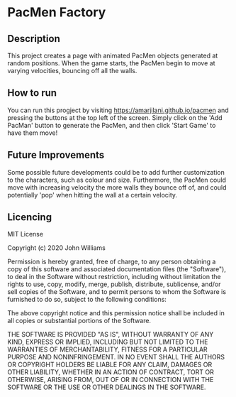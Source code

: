 # PacMen Factory

## Description
This project creates a page with animated PacMen objects generated at random positions. When the game starts, the PacMen begin to move at varying velocities, bouncing off all the walls. 

## How to run
You can run this progject by visiting https://amarjilani.github.io/pacmen and pressing the buttons at the top left of the screen. Simply click on the 'Add PacMan' button to generate the PacMen, and then click 'Start Game' to have them move!

## Future Improvements 
Some possible future developments could be to add further customization to the characters, such as colour and size. Furthermore, the PacMen could move with increasing velocity the more walls they bounce off of, and could potentially 'pop' when hitting the wall at a certain velocity. 

## Licencing 
MIT License

Copyright (c) 2020 John Williams

Permission is hereby granted, free of charge, to any person obtaining a copy
of this software and associated documentation files (the "Software"), to deal
in the Software without restriction, including without limitation the rights
to use, copy, modify, merge, publish, distribute, sublicense, and/or sell
copies of the Software, and to permit persons to whom the Software is
furnished to do so, subject to the following conditions:

The above copyright notice and this permission notice shall be included in all
copies or substantial portions of the Software.

THE SOFTWARE IS PROVIDED "AS IS", WITHOUT WARRANTY OF ANY KIND, EXPRESS OR
IMPLIED, INCLUDING BUT NOT LIMITED TO THE WARRANTIES OF MERCHANTABILITY,
FITNESS FOR A PARTICULAR PURPOSE AND NONINFRINGEMENT. IN NO EVENT SHALL THE
AUTHORS OR COPYRIGHT HOLDERS BE LIABLE FOR ANY CLAIM, DAMAGES OR OTHER
LIABILITY, WHETHER IN AN ACTION OF CONTRACT, TORT OR OTHERWISE, ARISING FROM,
OUT OF OR IN CONNECTION WITH THE SOFTWARE OR THE USE OR OTHER DEALINGS IN THE
SOFTWARE.
